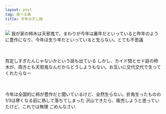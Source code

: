 ```yaml
---
layout: post
tag: 食べる森
title: 今年の干し柿
---
```



<img src="https://kobapan.com/f/10699199014_84d33d1fec.jpg">
我が家の柿木は天邪鬼で、まわりが今年は裏年だといっていると昨年のように豊作になり、今年は生り年だといっていると生らない。とても不思議

　

剪定しすぎたんじゃないかという話も出ている
しかし、カイド間とセド庭の柿木が、両方とも天邪鬼なんだからどうしようもない。お互いに交代交代で生ってくれたらなー

　

今年は全国的に柿が豊作だと聞いているけど、全然生らない。折角生ったものの1/3は寒くなる前に熟して落ちてしまった
沢山できたら、販売しようと思っていたけど、これでは無理
ごめんなさい
